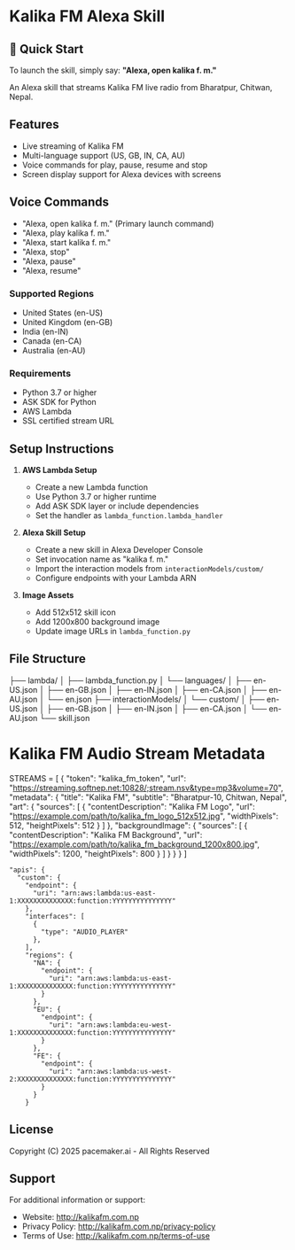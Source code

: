 # Kalika FM Alexa Skill

## 🎯 Quick Start
To launch the skill, simply say:
**"Alexa, open kalika f. m."**

An Alexa skill that streams Kalika FM live radio from Bharatpur, Chitwan, Nepal.

## Features

- Live streaming of Kalika FM
- Multi-language support (US, GB, IN, CA, AU)
- Voice commands for play, pause, resume and stop
- Screen display support for Alexa devices with screens

## Voice Commands

- "Alexa, open kalika f. m." (Primary launch command)
- "Alexa, play kalika f. m."
- "Alexa, start kalika f. m."
- "Alexa, stop"
- "Alexa, pause"
- "Alexa, resume"

### Supported Regions
- United States (en-US)
- United Kingdom (en-GB)
- India (en-IN)
- Canada (en-CA)
- Australia (en-AU)

### Requirements
- Python 3.7 or higher
- ASK SDK for Python
- AWS Lambda
- SSL certified stream URL

## Setup Instructions

1. **AWS Lambda Setup**
   - Create a new Lambda function
   - Use Python 3.7 or higher runtime
   - Add ASK SDK layer or include dependencies
   - Set the handler as `lambda_function.lambda_handler`

2. **Alexa Skill Setup**
   - Create a new skill in Alexa Developer Console
   - Set invocation name as "kalika f. m."
   - Import the interaction models from `interactionModels/custom/`
   - Configure endpoints with your Lambda ARN

3. **Image Assets**
   - Add 512x512 skill icon
   - Add 1200x800 background image
   - Update image URLs in `lambda_function.py`

## File Structure

├── lambda/
│ ├── lambda_function.py
│ └── languages/
│ ├── en-US.json
│ ├── en-GB.json
│ ├── en-IN.json
│ ├── en-CA.json
│ ├── en-AU.json
│ └── en.json
├── interactionModels/
│ └── custom/
│ ├── en-US.json
│ ├── en-GB.json
│ ├── en-IN.json
│ ├── en-CA.json
│ └── en-AU.json
└── skill.json

# Kalika FM Audio Stream Metadata
STREAMS = [
    {
        "token": "kalika_fm_token",
        "url": "https://streaming.softnep.net:10828/;stream.nsv&type=mp3&volume=70",
        "metadata": {
            "title": "Kalika FM",
            "subtitle": "Bharatpur-10, Chitwan, Nepal",
            "art": {
                "sources": [
                    {
                        "contentDescription": "Kalika FM Logo",
                        "url": "https://example.com/path/to/kalika_fm_logo_512x512.jpg",
                        "widthPixels": 512,
                        "heightPixels": 512
                    }
                ]
            },
            "backgroundImage": {
                "sources": [
                    {
                        "contentDescription": "Kalika FM Background",
                        "url": "https://example.com/path/to/kalika_fm_background_1200x800.jpg",
                        "widthPixels": 1200,
                        "heightPixels": 800
                    }
                ]
            }
        }
    }
]

    "apis": {
      "custom": {
        "endpoint": {
          "uri": "arn:aws:lambda:us-east-1:XXXXXXXXXXXXXX:function:YYYYYYYYYYYYYYY"
        },
        "interfaces": [
          {
            "type": "AUDIO_PLAYER"
          },
        ],
        "regions": {
          "NA": {
            "endpoint": {
              "uri": "arn:aws:lambda:us-east-1:XXXXXXXXXXXXXX:function:YYYYYYYYYYYYYYY"
            }
          },
          "EU": {
            "endpoint": {
              "uri": "arn:aws:lambda:eu-west-1:XXXXXXXXXXXXXX:function:YYYYYYYYYYYYYYY"
            }
          },
          "FE": {
            "endpoint": {
              "uri": "arn:aws:lambda:us-west-2:XXXXXXXXXXXXXX:function:YYYYYYYYYYYYYYY"
            }
          }
        }
        
## License

Copyright (C) 2025 pacemaker.ai - All Rights Reserved

## Support

For additional information or support:
- Website: http://kalikafm.com.np
- Privacy Policy: http://kalikafm.com.np/privacy-policy
- Terms of Use: http://kalikafm.com.np/terms-of-use
